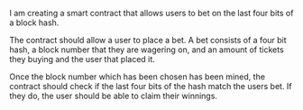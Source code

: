 I am creating a smart contract that allows users to bet on the last four bits of a block hash. 

The contract should allow a user to place a bet. A bet consists of a four bit hash, a block number that they are wagering on, and an amount of tickets they buying and the user that placed it.

Once the block number which has been chosen has been mined, the contract should check if the last four bits of the hash match the users bet. If they do, the user should be able to claim their winnings.
